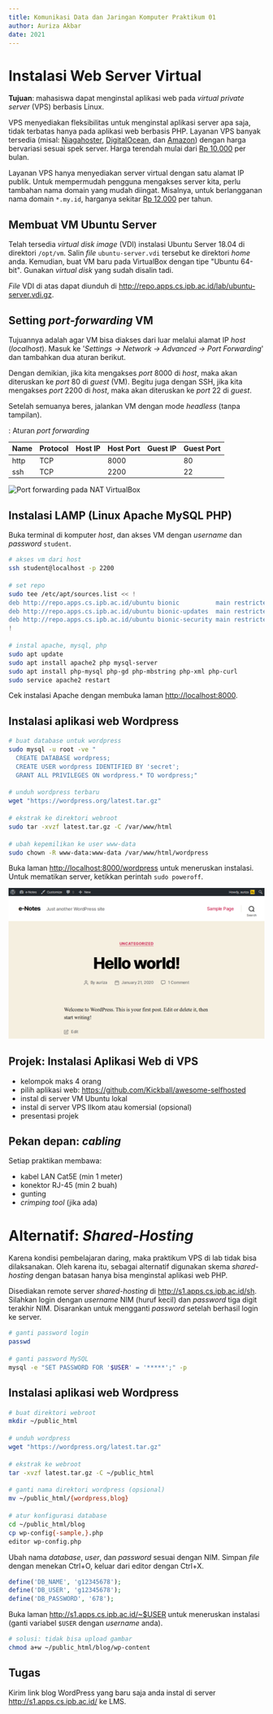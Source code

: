 ```yaml
---
title: Komunikasi Data dan Jaringan Komputer Praktikum 01
author: Auriza Akbar
date: 2021
---
```


# Instalasi Web Server Virtual

**Tujuan**: mahasiswa dapat menginstal aplikasi web pada *virtual private
server* (VPS) berbasis Linux.

VPS menyediakan fleksibilitas untuk menginstal aplikasi server apa saja, tidak
terbatas hanya pada aplikasi web berbasis PHP. Layanan VPS banyak tersedia
(misal: [Niagahoster](https://www.niagahoster.co.id/cloud-vps-hosting),
[DigitalOcean](https://www.digitalocean.com/), dan
[Amazon](https://aws.amazon.com/ec2)) dengan harga bervariasi sesuai spek server.
Harga terendah mulai dari [Rp 10.000](https://www.tokopedia.com/search?st=product&q=vps%20linux&ob=3) per bulan.

Layanan VPS hanya menyediakan server virtual dengan satu alamat IP publik.
Untuk mempermudah pengguna mengakses server kita, perlu tambahan nama domain yang mudah diingat.
Misalnya, untuk berlangganan nama domain `*.my.id`, harganya sekitar [Rp 12.000](https://order2.rumahweb.com/?domain=komdat) per tahun.

## Membuat VM Ubuntu Server

Telah tersedia *virtual disk image* (VDI) instalasi Ubuntu Server 18.04 di
direktori `/opt/vm`.
Salin *file* `ubuntu-server.vdi` tersebut ke direktori *home* anda.
Kemudian, buat VM baru pada VirtualBox dengan tipe "Ubuntu 64-bit".
Gunakan *virtual disk* yang sudah disalin tadi.

*File* VDI di atas dapat diunduh di <http://repo.apps.cs.ipb.ac.id/lab/ubuntu-server.vdi.gz>.

## Setting *port-forwarding* VM

Tujuannya adalah agar VM bisa diakses dari luar melalui alamat IP *host* (*localhost*).
Masuk ke '*Settings -> Network -> Advanced -> Port Forwarding*' dan
tambahkan dua aturan berikut.

Dengan demikian, jika kita mengakses *port* 8000 di *host*, maka
akan diteruskan ke *port* 80 di *guest* (VM). Begitu juga dengan SSH,
jika kita mengakses *port* 2200 di *host*, maka akan diteruskan ke *port* 22 di
*guest*.

Setelah semuanya beres, jalankan VM dengan mode *headless* (tanpa tampilan).

: Aturan *port forwarding*

Name   | Protocol   | Host IP    | Host Port  | Guest IP   | Guest Port
----   | --------   | -------    | ---------  | --------   | ----------
http   | TCP        |            | 8000       |            | 80
ssh    | TCP        |            | 2200       |            | 22

![*Port forwarding* pada NAT VirtualBox](etc/1/vbox-nat.png)


## Instalasi LAMP (Linux Apache MySQL PHP)

Buka terminal di komputer *host*, dan akses VM dengan *username* dan *password* `student`.

```bash
# akses vm dari host
ssh student@localhost -p 2200

# set repo
sudo tee /etc/apt/sources.list << !
deb http://repo.apps.cs.ipb.ac.id/ubuntu bionic          main restricted universe multiverse
deb http://repo.apps.cs.ipb.ac.id/ubuntu bionic-updates  main restricted universe multiverse
deb http://repo.apps.cs.ipb.ac.id/ubuntu bionic-security main restricted universe multiverse
!

# instal apache, mysql, php
sudo apt update
sudo apt install apache2 php mysql-server
sudo apt install php-mysql php-gd php-mbstring php-xml php-curl
sudo service apache2 restart
```

Cek instalasi Apache dengan membuka laman <http://localhost:8000>.

## Instalasi aplikasi web Wordpress

```bash
# buat database untuk wordpress
sudo mysql -u root -ve "
  CREATE DATABASE wordpress;
  CREATE USER wordpress IDENTIFIED BY 'secret';
  GRANT ALL PRIVILEGES ON wordpress.* TO wordpress;"

# unduh wordpress terbaru
wget "https://wordpress.org/latest.tar.gz"

# ekstrak ke direktori webroot
sudo tar -xvzf latest.tar.gz -C /var/www/html

# ubah kepemilikan ke user www-data
sudo chown -R www-data:www-data /var/www/html/wordpress
```

Buka laman <http://localhost:8000/wordpress> untuk meneruskan instalasi.
Untuk mematikan server, ketikkan perintah `sudo poweroff`.

![Halaman utama Wordpress](etc/1/wordpress.png)


## Projek: Instalasi Aplikasi Web di VPS

- kelompok maks 4 orang
- pilih aplikasi web: <https://github.com/Kickball/awesome-selfhosted>
- instal di server VM Ubuntu lokal
- instal di server VPS Ilkom atau komersial (opsional)
- presentasi projek

## Pekan depan: *cabling*

Setiap praktikan membawa:

- kabel LAN Cat5E (min 1 meter)
- konektor RJ-45 (min 2 buah)
- gunting
- *crimping tool* (jika ada)


# Alternatif: *Shared-Hosting*

Karena kondisi pembelajaran daring, maka praktikum VPS di lab tidak bisa dilaksanakan.
Oleh karena itu, sebagai alternatif digunakan skema *shared-hosting* dengan
batasan hanya bisa menginstal aplikasi web PHP.

Disediakan remote server *shared-hosting* di <http://s1.apps.cs.ipb.ac.id/sh>.
Silahkan login dengan *username* NIM (huruf kecil) dan *password* tiga digit terakhir NIM.
Disarankan untuk mengganti *password* setelah berhasil login ke server.

```bash
# ganti password login
passwd

# ganti password MySQL
mysql -e "SET PASSWORD FOR '$USER' = '*****';" -p
```

<!--
## Setup Server

```bash
# instal apache, mysql, php
sudo a2enmod userdir rewrite
sudo sed -i '21,25 s/^/#/' /etc/apache2/mods-available/php7.2.conf
sudo service apache2 restart
# create user for each student
# create database for each user
```
-->

## Instalasi aplikasi web Wordpress

```bash
# buat direktori webroot
mkdir ~/public_html

# unduh wordpress
wget "https://wordpress.org/latest.tar.gz"

# ekstrak ke webroot
tar -xvzf latest.tar.gz -C ~/public_html

# ganti nama direktori wordpress (opsional)
mv ~/public_html/{wordpress,blog}

# atur konfigurasi database
cd ~/public_html/blog
cp wp-config{-sample,}.php
editor wp-config.php
```

Ubah nama *database*, *user*, dan *password* sesuai dengan NIM.
Simpan *file* dengan menekan Ctrl+O, keluar dari editor dengan Ctrl+X.

```php
define('DB_NAME', 'g12345678');
define('DB_USER', 'g12345678');
define('DB_PASSWORD', '678');
```

Buka laman <http://s1.apps.cs.ipb.ac.id/~$USER> untuk meneruskan instalasi
(ganti variabel `$USER` dengan *username* anda).

```bash
# solusi: tidak bisa upload gambar
chmod a+w ~/public_html/blog/wp-content
```

## Tugas

Kirim link blog WordPress yang baru saja anda instal di server <http://s1.apps.cs.ipb.ac.id/> ke LMS.

<!--

## Tugas: Instalasi aplikasi web OwnCloud

Dokumentasikan langkah-langkahnya dengan singkat dan jelas.
Sertakan *screenshot* sebagai pelengkap.
Kumpulkan pada saat akhir praktikum.

Anda boleh mencoba instalasi aplikasi web berbasis PHP lainnya seperti VanillaForums, GNUSocial, SilverStripe, GetSimple, atau Ghost (berbasis Node.js).
Semua berkas instalasi dapat diunduh di <http://cs.ipb.ac.id/~auriza/komdat/webapp/>.

```bash
wget "https://download.owncloud.org/community/owncloud-7.0.4.tar.bz2"
sudo tar -xjf owncloud-7.0.4.tar.bz2 -C /var/www/html/
sudo chown -R www-data:www-data /var/www/html/owncloud
mysql -u root -p -vv -e "
  CREATE DATABASE owncloud;
  CREATE USER owncloud IDENTIFIED BY 'password';
  GRANT ALL PRIVILEGES ON owncloud.* TO owncloud;"
sudo aptitude install php5-gd
sudo service apache2 reload
```

Buka halaman <http://localhost:8888/owncloud> untuk meneruskan instalasi.

### Setting PHP untuk OwnCloud

```bash
sudo editor /etc/php5/apache2/php.ini
  post_max_size = 2G
  upload_max_filesize = 2G
  output_buffering = 0
  date.timezone = Asia/Jakarta
```

![Halaman utama OwnCloud](etc/1/owncloud.png)

- Vanilla Forums
    ```bash
    wget "http://cdn.vanillaforums.com/www.vanillaforums.org/addons/YJLWYW9YJXT7.zip"
    sudo unzip vanilla-core-2-1-3.zip -d /var/www/html/
    sudo chown -R www-data:www-data /var/www/html/vanilla
    mysql -u root -p -vv -e "\
      CREATE USER vanilla IDENTIFIED BY 'passw0rd'; \
      CREATE DATABASE vanilla; \
      GRANT ALL PRIVILEGES ON vanilla.* TO vanilla;"
    w3m "http://localhost/vanilla"
    ```

## Instalasi aplikasi web Node.js (ghost)

    ```bash
    $ sudo apt install nodejs nodejs-legacy npm
    $ wget "https://ghost.org/zip/ghost-0.5.2.zip"
    $ unzip ghost-0.5.2.zip -d ghost
    $ cd ghost
    $ npm install --production
    $ npm start
    ```

## Instalasi Moodle

wget "https://download.moodle.org/download.php/direct/stable34/moodle-latest-34.zip"

mysql -u root -p -v -e "
CREATE DATABASE moodle;
CREATE USER moodle IDENTIFIED BY 'first';
GRANT ALL PRIVILEGES ON moodle.* TO moodle;"

sudo apt install unzip
sudo unzip moodle-latest-34.zip -d /var/www/html

sudo chown -R www-data:www-data /var/www/html/moodle

sudo mkdir /var/www/moodledata
sudo chown -R www-data:www-data /var/www/moodledata

sudo apt install php-curl php-zip php-intl php-xmlrpc php-soap
sudo service apache2 restart

-->
